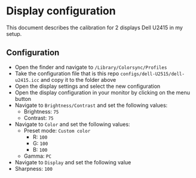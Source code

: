 # Display configuration

This document describes the calibration for 2 displays Dell U2415 in my setup.

## Configuration

- Open the finder and navigate to `/Library/Colorsync/Profiles`
- Take the configuration file that is this repo `configs/dell-U2515/dell-u2415.icc` and copy it to the folder above
- Open the display settings and select the new configuration
- Open the display configuration in your monitor by clicking on the menu button
- Navigate to `Brightness/Contrast` and set the following values:
  - Brightness: `75`
  - Contrast: `75`
- Navigate to `Color` and set the following values:
  - Preset mode: `Custom color`
    - R: `100`
    - G: `100`
    - B: `100`
  - Gamma: `PC`
- Navigate to `Display` and set the following value
- Sharpness: `100`
